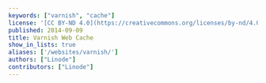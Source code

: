 ```yaml
---
keywords: ["varnish", "cache"]
license: '[CC BY-ND 4.0](https://creativecommons.org/licenses/by-nd/4.0)'
published: 2014-09-09
title: Varnish Web Cache
show_in_lists: true
aliases: ['/websites/varnish/']
authors: ["Linode"]
contributors: ["Linode"]
---
```

